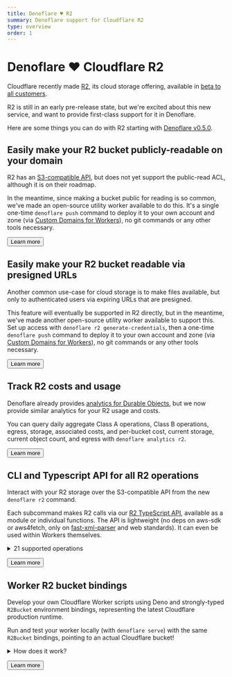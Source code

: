 ```yaml
---
title: Denoflare ♥️ R2
summary: Denoflare support for Cloudflare R2
type: overview
order: 1
---
```


# Denoflare ♥️ Cloudflare R2

Cloudflare recently made [R2](https://developers.cloudflare.com/r2), its cloud storage offering, available in [beta to all customers](https://blog.cloudflare.com/r2-open-beta/).

<Aside>

R2 is still in an early pre-release state, but we're excited about this new service, and want to provide first-class
support for it in Denoflare.

</Aside>

Here are some things you can do with R2 starting with [Denoflare v0.5.0](https://github.com/skymethod/denoflare/releases/tag/v0.5.0).

## Easily make your R2 bucket publicly-readable on your domain

R2 has an [S3-compatible API](https://developers.cloudflare.com/r2/platform/s3-compatibility/api/), but does not yet support the public-read ACL, although it is on their roadmap.

In the meantime, since making a bucket public for reading is so common, we've made an open-source utility worker available to do this. It's a single one-time `denoflare push` command to deploy it to your own account and zone (via [Custom Domains for Workers](https://blog.cloudflare.com/custom-domains-for-workers/)), no git commands or any other tools necessary.

<Button type="primary" href="/examples/r2-public-read">Learn more</Button>

## Easily make your R2 bucket readable via presigned URLs

Another common use-case for cloud storage is to make files available, but only to authenticated users via expiring URLs that are presigned.

This feature will eventually be supported in R2 directly, but in the meantime, we've made another open-source utility worker available to support this. 
Set up access with `denoflare r2 generate-credentials`, then a one-time `denoflare push` command to deploy it to your own account and zone (via [Custom Domains for Workers](https://blog.cloudflare.com/custom-domains-for-workers/)), no git commands or any other tools necessary.

<Button type="primary" href="/examples/r2-presigned-urls">Learn more</Button>

## Track R2 costs and usage

Denoflare already provides [analytics for Durable Objects](/cli/analytics/durable-objects), but we now provide similar analytics for your R2 usage and costs.

You can query daily aggregate Class A operations, Class B operations, egress, storage, associated costs, and per-bucket cost, current storage, current object count, and egress with `denoflare analytics r2`.

<Button type="primary" href="/cli/analytics/r2">Learn more</Button>

## CLI and Typescript API for all R2 operations

Interact with your R2 storage over the S3-compatible API from the new `denoflare r2` command.

Each subcommand makes R2 calls via our [R2 TypeScript API](https://github.com/skymethod/denoflare/tree/v0.5.1/common/r2), available as a module or individual functions.
The API is lightweight (no deps on aws-sdk or aws4fetch, only on [fast-xml-parser](https://github.com/NaturalIntelligence/fast-xml-parser) and web standards). It can even be used within Workers themselves.

<details>
<summary>21 supported operations</summary>
<div>

```
- listBuckets
- headBucket
- createBucket
- deleteBucket
- getBucketEncryption
- deleteBucketEncryption
- putBucketEncryption
- getBucketLocation

- listObjects
- listObjectsV2
- getObject
- headObject
- putObject
- deleteObject
- deleteObjects
- copyObject

- createMultipartUpload
- abortMultipartUpload
- completeMultipartUpload
- uploadPart
- uploadPartCopy
```

</div>
</details>

<Button type="primary" href="/cli/r2">Learn more</Button>

## Worker R2 bucket bindings

Develop your own Cloudflare Worker scripts using Deno and strongly-typed `R2Bucket` environment bindings, representing the latest Cloudflare production runtime.

Run and test your worker locally (with `denoflare serve`) with the same `R2Bucket` bindings, pointing to an actual Cloudflare bucket!

<details>
<summary>How does it work?</summary>
<div>

```
/-------------------------\                                /------------------
|     denoflare serve     |                                |    cloudflare
|                         |                                |
|  /-------------------\  |                                |
|  |    my_worker.ts   |  |                                |
|  |         |         |  |                                |
|  |  /-------------\  |  |    /----------------------\    |  /-------------\
|  |  |  MY_BUCKET  |- |- |--->| R2 S3-compatible API |------>|  MY_BUCKET  |
|  |  \-------------/  |  |    \----------------------/    |  \-------------/
|  \-------------------/  |                                |
\-------------------------/                                |
```

</div>
</details>

<Button type="primary" href="/cli/serve">Learn more</Button>

